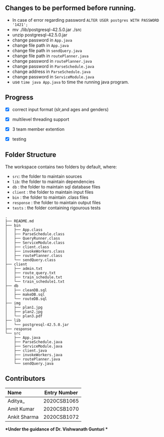 ## Changes to be performed before running.
- In case of error regarding password ```ALTER USER postgres WITH PASSWORD '1421';```
- mv ./lib/postgresql-42.5.0.jar ./src
- unzip postgresql-42.5.0.jar
- change password in ```App.java```
- change file path in ```App.java```
- change file path in ```sendQuery.java```
- change file path in ```routePlanner.java```
- change password in ```routePlanner.java```
- change password in ```ParseSchedule.java```
- change address in ```ParseSchedule.java```
- change password in ```ServiceModule.java```
- use ```time java App.java``` to time the running java program.

## Progress 
- [x] correct input format (slr,and ages and genders)
- [x] multilevel threading support
- [x] 3 team member extention
- [x] testing


## Folder Structure

The workspace contains two folders by default, where:

- `src`: the folder to maintain sources
- `lib`: the folder to maintain dependencies
- `db` : the folder to maintain sql database files
- `client` : the folder to maintain input files 
- `bin` : the folder to maintain .class files
- `response` : the folder to maintain output files 
- `tests` : the folder containing rigourous tests
```
.
├── README.md
├── bin
│   ├── App.class
│   ├── ParseSchedule.class
│   ├── QueryRunner.class
│   ├── ServiceModule.class
│   ├── client.class
│   ├── invokeWorkers.class
│   ├── routePlanner.class
│   └── sendQuery.class
├── client
│   ├── admin.txt
│   ├── route_query.txt
│   ├── train_schedule.txt
│   └── train_schedule1.txt
├── db
│   ├── cleanDB.sql
│   ├── makeDB.sql
│   └── routeDB.sql
├── img
│   ├── plan1.jpg
│   ├── plan2.jpg
│   └── plan3.pdf
├── lib
│   └── postgresql-42.5.0.jar
├── response
└── src
    ├── App.java
    ├── ParseSchedule.java
    ├── ServiceModule.java
    ├── client.java
    ├── invokeWorkers.java
    ├── routePlanner.java
    └── sendQuery.java
```
## Contributors  
| **Name**      | **Entry Number** | 
| :---        |    :----:   |  
| Aditya_      | 2020CSB1065      | 
| Amit Kumar   | 2020CSB1070        | 
| Ankit Sharma      | 2020CSB1072       |


<b>*Under the guidance of Dr. Vishwanath Gunturi *</b>




